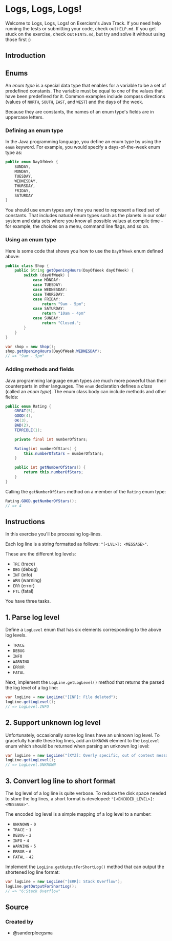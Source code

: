 # Logs, Logs, Logs!

Welcome to Logs, Logs, Logs! on Exercism's Java Track.
If you need help running the tests or submitting your code, check out `HELP.md`.
If you get stuck on the exercise, check out `HINTS.md`, but try and solve it without using those first :)

## Introduction

## Enums

An _enum type_ is a special data type that enables for a variable to be a set of predefined constants.
The variable must be equal to one of the values that have been predefined for it.
Common examples include compass directions (values of `NORTH`, `SOUTH`, `EAST`, and `WEST`) and the days of the week.

Because they are constants, the names of an enum type's fields are in uppercase letters.

### Defining an enum type

In the Java programming language, you define an enum type by using the `enum` keyword.
For example, you would specify a days-of-the-week enum type as:

```java
public enum DayOfWeek {
    SUNDAY,
    MONDAY,
    TUESDAY,
    WEDNESDAY,
    THURSDAY,
    FRIDAY,
    SATURDAY
}
```

You should use enum types any time you need to represent a fixed set of constants.
That includes natural enum types such as the planets in our solar system and data sets where you know all possible values at compile time - for example, the choices on a menu, command line flags, and so on.

### Using an enum type

Here is some code that shows you how to use the `DayOfWeek` enum defined above:

```java
public class Shop {
    public String getOpeningHours(DayOfWeek dayOfWeek) {
        switch (dayOfWeek) {
            case MONDAY:
            case TUESDAY:
            case WEDNESDAY:
            case THURSDAY:
            case FRIDAY:
                return "9am - 5pm";
            case SATURDAY:
                return "10am - 4pm"
            case SUNDAY:
                return "Closed.";
        }
    }
}
```

```java
var shop = new Shop();
shop.getOpeningHours(DayOfWeek.WEDNESDAY);
// => "9am - 5pm"
```

### Adding methods and fields

Java programming language enum types are much more powerful than their counterparts in other languages.
The `enum` declaration defines a _class_ (called an _enum type_).
The enum class body can include methods and other fields:

```java
public enum Rating {
    GREAT(5),
    GOOD(4),
    OK(3),
    BAD(2),
    TERRIBLE(1);

    private final int numberOfStars;

    Rating(int numberOfStars) {
        this.numberOfStars = numberOfStars;
    }

    public int getNumberOfStars() {
        return this.numberOfStars;
    }
}
```

Calling the `getNumberOfStars` method on a member of the `Rating` enum type:

```java
Rating.GOOD.getNumberOfStars();
// => 4
```

## Instructions

In this exercise you'll be processing log-lines.

Each log line is a string formatted as follows: `"[<LVL>]: <MESSAGE>"`.

These are the different log levels:

- `TRC` (trace)
- `DBG` (debug)
- `INF` (info)
- `WRN` (warning)
- `ERR` (error)
- `FTL` (fatal)

You have three tasks.

## 1. Parse log level

Define a `LogLevel` enum that has six elements corresponding to the above log levels.

- `TRACE`
- `DEBUG`
- `INFO`
- `WARNING`
- `ERROR`
- `FATAL`

Next, implement the `LogLine.getLogLevel()` method that returns the parsed the log level of a log line:

```java
var logLine = new LogLine("[INF]: File deleted");
logLine.getLogLevel();
// => LogLevel.INFO
```

## 2. Support unknown log level

Unfortunately, occasionally some log lines have an unknown log level.
To gracefully handle these log lines, add an `UNKNOWN` element to the `LogLevel` enum which should be returned when parsing an unknown log level:

```java
var logLine = new LogLine("[XYZ]: Overly specific, out of context message");
logLine.getLogLevel();
// => LogLevel.UNKNOWN
```

## 3. Convert log line to short format

The log level of a log line is quite verbose.
To reduce the disk space needed to store the log lines, a short format is developed: `"[<ENCODED_LEVEL>]:<MESSAGE>"`.

The encoded log level is a simple mapping of a log level to a number:

- `UNKNOWN` - `0`
- `TRACE` - `1`
- `DEBUG` - `2`
- `INFO` - `4`
- `WARNING` - `5`
- `ERROR` - `6`
- `FATAL` - `42`

Implement the `LogLine.getOutputForShortLog()` method that can output the shortened log line format:

```java
var logLine = new LogLine("[ERR]: Stack Overflow");
logLine.getOutputForShortLog();
// => "6:Stack Overflow"
```

## Source

### Created by

- @sanderploegsma